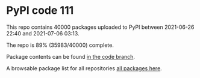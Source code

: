 # PyPI code 111

This repo contains 40000 packages uploaded to PyPI between 
2021-06-26 22:40 and 2021-07-06 03:13.

The repo is 89% (35983/40000) complete.

Package contents can be found [in the code branch](https://github.com/pypi-data/pypi-mirror-111/tree/code/packages).

A browsable package list for all repositories [all packages here](https://pypi-data.github.io/website/repositories/pypi-mirror-111).


